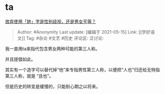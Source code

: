 # ta
[放弃使用「她」字是性别歧视，还是男女平等？](https://www.zhihu.com/question/302600927/answer/1772139335)

> Author: #Anonymity
> Last update: [编辑于 2021-05-15]
> Link: [[学好语文]]
> Tag: #杂论 #文艺 #历史
> 评论区:
> 泛讨论:

我一直用ta来指代包含男女两种可能的第三人称。

并且提倡如此。

其实有一个造字可以替代掉“他”来专指男性第三人称，以便把“人也”归还给无特指第三人称，就是 “且也”。

但是历史的转变是缓慢的，只能耐心期之以将来。
